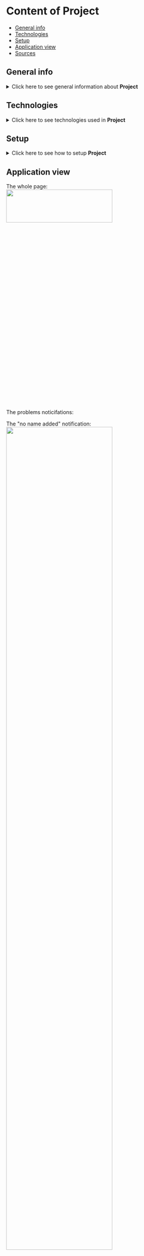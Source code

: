 # Content of Project
* [General info](#general-info)
* [Technologies](#technologies)
* [Setup](#setup)
* [Application view](#application-view)
* [Sources](#sources)


## General info
<details>
  <summary>
    Click here to see general information about <b>Project</b>
  </summary>
      In this project I focused on some crucial behind-the-scenes elements. Main goal was to do some practice with elements like portals, wrappers, React Fragments and refs.</br> About project itself, it is simple app used to add some users to database (local in-code dynamic array) and display them on the screen with two informations - name and age of user. In case of some problems - like set age to 0 or value less than 0, not setting age or name at all - special, appropiate noticifacion will appear.
</details>

## Technologies
<details>
  <summary>
    Click here to see technologies used in <b>Project</b>
  </summary>
 <ul>
   <li>JS</li>
   <li>CSS</li>
   <li>HTML</li>
   <li>React</li>
   <li>GitHub</li>
 </ul>
</details>

## Setup
<details>
  <summary>
    Click here to see how to setup <b>Project</b>
  </summary>
      To setup and run app:
  <ol>
    <li>Download <b>Project</b> repository</li>
    <li>Open in IDE You use</li>
    <li>Install npm packages. To do this just type in console  `npm install`</li>
    <li>Run localhost development server. To do this type in console 'npm start' or 'npm run dev'</li>
    <li>App should open automatically in your website browser. If not, just type in browser "localhost:xxxx", where "xxxx" is number, which IDE console show you after step 4</li>
    <li>Enjoy the app :)</li>
  </ol>
</details>

## Application view
The whole page:</br>
<img width="75%" height="15%" src="https://github.com/user-attachments/assets/9f9dc618-4cd6-4d18-b884-727e23efa6ee"></br>
The problems noticifations:</br>

  The "no name added" notification:</br>
<img width="75%" src="https://github.com/user-attachments/assets/6068a3f5-37b2-4fe6-a8f0-ff7a29ee3d41"></br>
  The "no age added" notification:</br>
<img width="75%" src="https://github.com/user-attachments/assets/22174372-08b9-4452-bae2-20047e40e43e"></br>
  The "wrong age added" notification:</br>
<img width="75%" src="https://github.com/user-attachments/assets/b8a6d70e-9453-49e7-ae59-37b5bceb5a05"></br>

Short demo of running app:</br>
<img width="75%" src="https://github.com/user-attachments/assets/a6e70c97-25e3-4a0f-aae5-a3967acf4d02"></br>

Short demo of notifications:</br>
<img width="75%" src="https://github.com/user-attachments/assets/f66e5b5d-7632-47d6-a69a-b917213d0ec8">

## Sources
This project is based on a project from the <b>React - The Complete Guide 2024 (incl. Next.js, Redux)</b> course from Udemy.com


